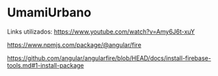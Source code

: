 # UmamiUrbano
Links utilizados:
https://www.youtube.com/watch?v=Amy6J6t-xuY

https://www.npmjs.com/package/@angular/fire

https://github.com/angular/angularfire/blob/HEAD/docs/install-firebase-tools.md#1-install-package
